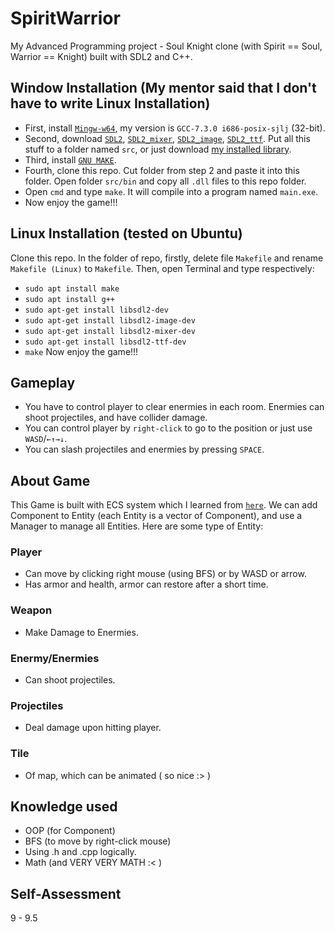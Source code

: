 # SpiritWarrior
My Advanced Programming project - Soul Knight clone (with Spirit == Soul, Warrior == Knight) built with SDL2 and C++.

## Window Installation (My mentor said that I don't have to write Linux Installation)

- First, install [`Mingw-w64`](https://sourceforge.net/projects/mingw-w64/files/), my version is `GCC-7.3.0 i686-posix-sjlj` (32-bit).
- Second, download [`SDL2`](https://lazyfoo.net/tutorials/SDL/01_hello_SDL/windows/mingw/index.php), [`SDL2_mixer`](https://github.com/libsdl-org/SDL_mixer/releases), [`SDL2_image`](https://github.com/libsdl-org/SDL_image/releases/tag/release-2.6.3), [`SDL2_ttf`](https://github.com/libsdl-org/SDL_ttf/releases/tag/release-2.20.2). Put all this stuff to a folder named `src`, or just download [my installed library](https://drive.google.com/file/d/1gbsMh4Yuyc_eN8NP2nNgdsBJBu8GiNmS/view?usp=sharing).
- Third, install [`GNU MAKE`](https://stackoverflow.com/a/57042516/21271990).
- Fourth, clone this repo. Cut folder from step 2 and paste it into this folder. Open folder `src/bin` and copy all `.dll` files to this repo folder. 
- Open `cmd` and type `make`. It will compile into a program named `main.exe`.
- Now enjoy the game!!! 

## Linux Installation (tested on Ubuntu)
Clone this repo. In the folder of repo, firstly, delete file `Makefile` and rename `Makefile (Linux)` to `Makefile`. Then, open Terminal and type respectively:
- `sudo apt install make`
- `sudo apt install g++`
- `sudo apt-get install libsdl2-dev`
- `sudo apt-get install libsdl2-image-dev`
- `sudo apt-get install libsdl2-mixer-dev`
- `sudo apt-get install libsdl2-ttf-dev`
- `make`
Now enjoy the game!!!

## Gameplay
- You have to control player to clear enermies in each room. Enermies can shoot projectiles, and have collider damage.
- You can control player by `right-click` to go to the position or just use `WASD`/`←↑→↓`.
- You can slash projectiles and enermies by pressing `SPACE`.

## About Game
This Game is built with ECS system which I learned from [`here`](https://www.youtube.com/@CarlBirch). We can add Component to Entity (each Entity is a vector of Component), and use a Manager to manage all Entities. Here are some type of Entity:

### Player
* Can move by clicking right mouse (using BFS) or by WASD or arrow.
* Has armor and health, armor can restore after a short time.

### Weapon
* Make Damage to Enermies.

### Enermy/Enermies
* Can shoot projectiles.

### Projectiles
* Deal damage upon hitting player.

### Tile
* Of map, which can be animated ( so nice :> )

## Knowledge used
- OOP (for Component)
- BFS (to move by right-click mouse)
- Using .h and .cpp logically.
- Math (and VERY VERY MATH :< )

## Self-Assessment
9 - 9.5
